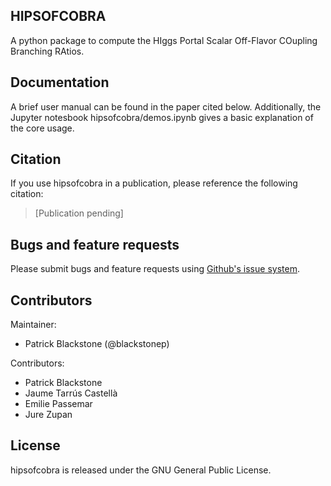 ## HIPSOFCOBRA
A python package to compute the HIggs Portal Scalar Off-Flavor COupling Branching RAtios. 

## Documentation

A brief user manual can be found in the paper cited below. Additionally, the Jupyter notesbook 
hipsofcobra/demos.ipynb gives a basic explanation of the core usage. 

## Citation

If you use hipsofcobra in a publication, please reference the following citation: 

> [Publication pending] 

## Bugs and feature requests

Please submit bugs and feature requests using
[Github's issue system](https://github.com/blackstonep/hipsofcobra/issues).

## Contributors

Maintainer:

- Patrick Blackstone (@blackstonep)

Contributors:

- Patrick Blackstone
- Jaume Tarrús Castellà
- Emilie Passemar
- Jure Zupan

## License

hipsofcobra is released under the GNU General Public License.
